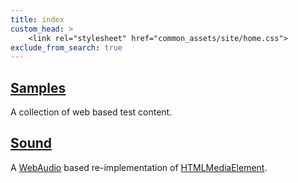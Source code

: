 ```yaml
---
title: index
custom_head: >
    <link rel="stylesheet" href="common_assets/site/home.css">
exclude_from_search: true
---
```

## [Samples](/samples)

A collection of web based test content.

## [Sound](/sound)

A [WebAudio](https://webaudio.github.io/web-audio-api/) based re-implementation of [HTMLMediaElement](https://developer.mozilla.org/en-US/docs/Web/API/HTMLMediaElement).



